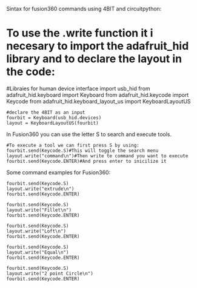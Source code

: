 Sintax for fusion360 commands using 4BIT and circuitpython:

# To use the .write function it i necesary  to import the adafruit_hid library and to declare the layout in the code:

#Libraies for human device interface
	import usb_hid
	from adafruit_hid.keyboard import Keyboard
	from adafruit_hid.keycode import Keycode
	from adafruit_hid.keyboard_layout_us import KeyboardLayoutUS

	#declare the 4BIT as an input
	fourbit = Keyboard(usb_hid.devices)
	layout = KeyboardLayoutUS(fourbit) 

In Fusion360 you can use the letter S to search and execute tools. 

	#To execute a tool we can first press S by using:
	fourbit.send(Keycode.S)#This will toggle the search menu
	layout.write("command\n")#Then write te command you want to execute
	fourbit.send(Keycode.ENTER)#And press enter to inicilize it

Some command examples for Fusion360:
	
	fourbit.send(Keycode.S)
	layout.write("extrude\n")
	fourbit.send(Keycode.ENTER)

	fourbit.send(Keycode.S)
	layout.write("Fillet\n")
	fourbit.send(Keycode.ENTER)

	fourbit.send(Keycode.S)
	layout.write("Loft\n")
	fourbit.send(Keycode.ENTER)

	fourbit.send(Keycode.S)
	layout.write("Equal\n")
	fourbit.send(Keycode.ENTER)

	fourbit.send(Keycode.S)
	layout.write("2 point Circle\n")
	fourbit.send(Keycode.ENTER)





